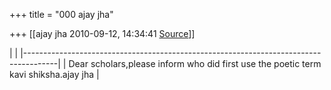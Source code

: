 +++
title = "000 ajay jha"

+++
[[ajay jha	2010-09-12, 14:34:41 [Source](https://groups.google.com/g/bvparishat/c/VwjYjwoHBkA)]]



|                                                                                      | |--------------------------------------------------------------------------------------| | Dear scholars,please inform who did first use the poetic term kavi shiksha.ajay jha |

  

